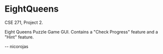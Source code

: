 # EightQueens

CSE 271, Project 2.

Eight Queens Puzzle Game GUI. Contains a "Check Progress" feature and a "Hint" feature.

--
nicorojas
